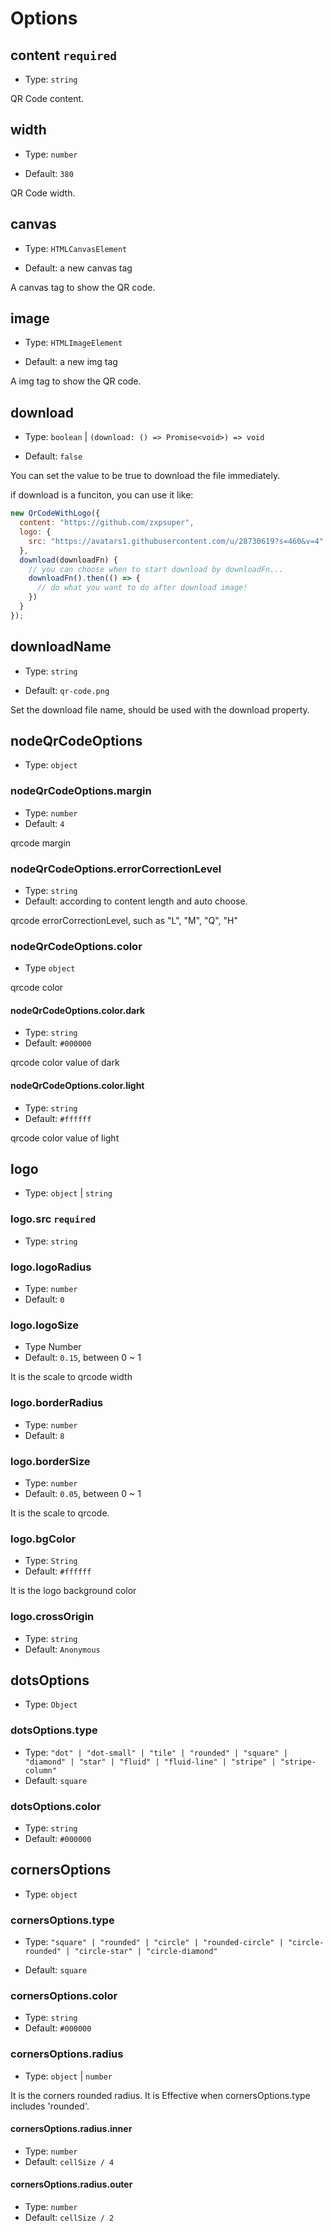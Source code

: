 # Options

## content `required`

- Type: `string`

QR Code content.

## width

- Type: `number`

- Default: `380`

QR Code width.

## canvas

- Type: `HTMLCanvasElement`

- Default: a new canvas tag

A canvas tag to show the QR code.

## image

- Type: `HTMLImageElement`

- Default: a new img tag

A img tag to show the QR code.

## download

- Type: `boolean` | `(download: () => Promise<void>) => void`

- Default: `false`

You can set the value to be true to download the file immediately.

if download is a funciton, you can use it like:

```js
new QrCodeWithLogo({
  content: "https://github.com/zxpsuper",
  logo: {
    src: "https://avatars1.githubusercontent.com/u/28730619?s=460&v=4"
  },
  download(downloadFn) {
    // you can choose when to start download by downloadFn...
    downloadFn().then(() => {
      // do what you want to do after download image!
    })
  }
});
```

## downloadName

- Type: `string`

- Default: `qr-code.png`

Set the download file name, should be used with the download property.

## nodeQrCodeOptions

- Type: `object`

### nodeQrCodeOptions.margin

- Type: `number`
- Default: `4`

qrcode margin

### nodeQrCodeOptions.errorCorrectionLevel

- Type: `string`
- Default: according to content length and auto choose.

qrcode errorCorrectionLevel, such as "L", "M", "Q", "H"

### nodeQrCodeOptions.color

- Type `object`

qrcode color

#### nodeQrCodeOptions.color.dark

- Type: `string`
- Default: `#000000`

qrcode color value of dark

#### nodeQrCodeOptions.color.light

- Type: `string`
- Default: `#ffffff`

qrcode color value of light

## logo

- Type: `object` | `string`

### logo.src `required`

- Type: `string`

### logo.logoRadius

- Type: `number`
- Default: `0`

### logo.logoSize

- Type Number
- Default: `0.15`, between 0 ~ 1

It is the scale to qrcode width

### logo.borderRadius

- Type: `number`
- Default: `8`

### logo.borderSize

- Type: `number`
- Default: `0.05`, between 0 ~ 1

It is the scale to qrcode.

### logo.bgColor

- Type: `String`
- Default: `#ffffff`

It is the logo background color

### logo.crossOrigin

- Type: `string`
- Default: `Anonymous`

## dotsOptions

- Type: `Object`

### dotsOptions.type

- Type: `"dot"
| "dot-small"
| "tile"
| "rounded"
| "square"
| "diamond"
| "star"
| "fluid"
| "fluid-line"
| "stripe"
| "stripe-column"`
- Default: `square`

### dotsOptions.color

- Type: `string`
- Default: `#000000`

## cornersOptions

- Type: `object`

### cornersOptions.type
- Type: `"square"
  | "rounded"
  | "circle"
  | "rounded-circle"
  | "circle-rounded"
  | "circle-star"
  | "circle-diamond"`

- Default: `square`

### cornersOptions.color
- Type: `string`
- Default: `#000000`

### cornersOptions.radius

- Type: `object` | `number`

It is the corners rounded radius. It is Effective when cornersOptions.type includes 'rounded'.

#### cornersOptions.radius.inner

- Type: `number`
- Default: `cellSize / 4`

#### cornersOptions.radius.outer

- Type: `number`
- Default: `cellSize / 2`


<Tongji/>